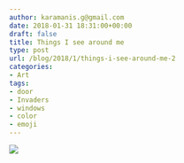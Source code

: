 ```yaml
---
author: karamanis.g@gmail.com
date: 2018-01-31 18:31:00+00:00
draft: false
title: Things I see around me
type: post
url: /blog/2018/1/things-i-see-around-me-2
categories:
- Art
tags:
- door
- Invaders
- windows
- color
- emoji
---
```




  
   ![](https://images.squarespace-cdn.com/content/v1/4f3f61bae4b063b909445965/1517157170844-IXBPRRJ247A0B87P1HZB/ke17ZwdGBToddI8pDm48kCmygAndfCsLTqq5UkTMcF97gQa3H78H3Y0txjaiv_0fDoOvxcdMmMKkDsyUqMSsMWxHk725yiiHCCLfrh8O1z5QHyNOqBUUEtDDsRWrJLTmLLxGPZs9cXJqW7PQ94qJw0MQServGyK1yr6g39--Ytyx0vaGd4RlUCINA_sYIqcb/IMG_4017.jpg?format=original)

  


